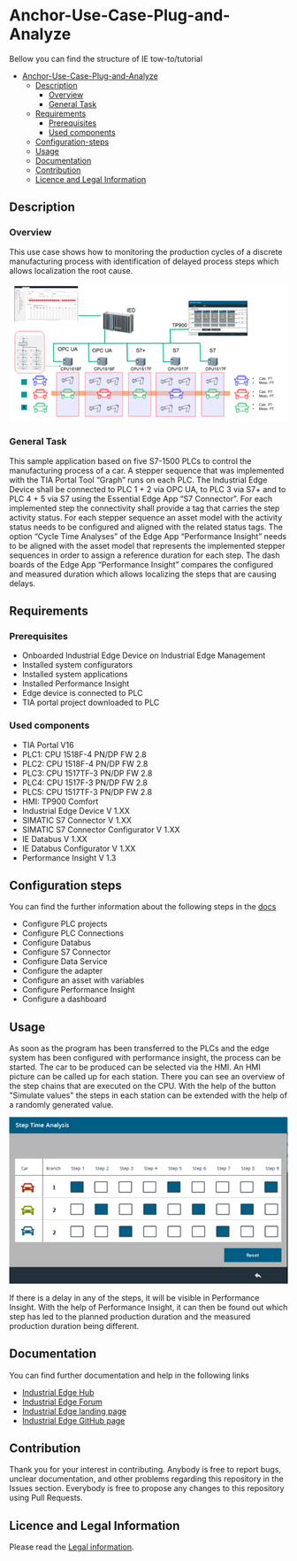 # Anchor-Use-Case-Plug-and-Analyze 

Bellow you can find the structure of IE tow-to/tutorial

* [Anchor-Use-Case-Plug-and-Analyze](#anchor-use-case-plug-and-analyze)
  * [Description](#description)
    * [Overview](#overview)
    * [General Task](#general-task)
  * [Requirements](#requirements)
    * [Prerequisites](#prerequisites)
    * [Used components](#used-components)
  * [Configuration-steps](#configuration-steps)
  * [Usage](#usage)
  * [Documentation](#documentation)
  * [Contribution](#contribution)
  * [Licence and Legal Information](#licence-and-legal-information)

## Description

### Overview
This use case shows how to monitoring the production cycles of a discrete manufacturing process with identification of delayed process steps which allows localization the root cause.

![overview](docs/graphics/overview.png)

### General Task

This sample application based on five S7-1500 PLCs to control the manufacturing process of a car. A stepper sequence that was implemented with the TIA Portal Tool “Graph” runs on each PLC. The Industrial Edge Device shall be connected to PLC 1 + 2 via OPC UA, to PLC 3 via S7+ and to PLC 4 + 5 via S7 using the Essential Edge App “S7 Connector”. For each implemented step the connectivity shall provide a tag that carries the step activity status. For each stepper sequence an asset model with the activity status needs to be configured and aligned with the related status tags. The option “Cycle Time Analyses” of the Edge App “Performance Insight” needs to be aligned with the asset model that represents the implemented stepper sequences in order to assign a reference duration for each step. The dash boards of the Edge App “Performance Insight” compares the configured and measured duration which allows localizing the steps that are causing delays.

## Requirements

### Prerequisites

*	Onboarded Industrial Edge Device on Industrial Edge Management
*	Installed system configurators
*	Installed system applications
*	Installed Performance Insight 
*	Edge device is connected to PLC
*	TIA portal project downloaded to PLC

### Used components

*	TIA Portal V16
*	PLC1: CPU 1518F-4 PN/DP FW 2.8
*	PLC2: CPU 1518F-4 PN/DP FW 2.8
*	PLC3: CPU 1517TF-3 PN/DP FW 2.8
*	PLC4: CPU 1517F-3 PN/DP FW 2.8
*	PLC5: CPU 1517TF-3 PN/DP FW 2.8
*	HMI: TP900 Comfort
*	Industrial Edge Device V 1.XX
*	SIMATIC S7 Connector V 1.XX
*	SIMATIC S7 Connector Configurator V 1.XX
*	IE Databus V 1.XX
*	IE Databus Configurator V 1.XX
*	Performance Insight V 1.3


## Configuration steps

You can find the further information about the following steps in the [docs](docs/installation.md#installation)
*	Configure PLC projects
*	Configure PLC Connections
  *	Configure Databus
  *	Configure S7 Connector
*	Configure Data Service
  *	Configure the adapter
  *	Configure an asset with variables
*	Configure Performance Insight
  *	Configure a dashboard


## Usage

As soon as the program has been transferred to the PLCs and the edge system has been configured with performance insight, the process can be started. The car to be produced can be selected via the HMI. An HMI picture can be called up for each station. There you can see an overview of the step chains that are executed on the CPU. With the help of the button "Simulate values" the steps in each station can be extended with the help of a randomly generated value.

![usage](docs/graphics/delay_select.png)

If there is a delay in any of the steps, it will be visible in Performance Insight. With the help of Performance Insight, it can then be found out which step has led to the planned production duration and the measured production duration being different.
## Documentation

You can find further documentation and help in the following links

* [Industrial Edge Hub](https://iehub.eu1.edge.siemens.cloud/#/documentation)
* [Industrial Edge Forum](https://www.siemens.com/industrial-edge-forum)
* [Industrial Edge landing page](https://new.siemens.com/global/en/products/automation/topic-areas/industrial-edge/simatic-edge.html)
* [Industrial Edge GitHub page](https://github.com/industrial-edge)

## Contribution

Thank you for your interest in contributing. Anybody is free to report bugs, unclear documentation, and other problems regarding this repository in the Issues section. Everybody is free to propose any changes to this repository using Pull Requests.

## Licence and Legal Information

Please read the [Legal information](LICENSE.md).
